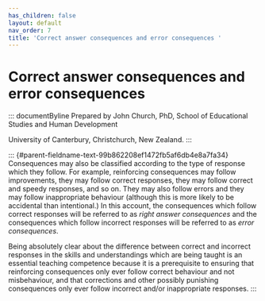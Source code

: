 ```yaml
---
has_children: false
layout: default
nav_order: 7
title: 'Correct answer consequences and error consequences '
---
```

# Correct answer consequences and error consequences 


::: documentByline
Prepared by John Church, PhD, School of Educational Studies and Human
Development

University of Canterbury, Christchurch, New Zealand.
:::

::: {#parent-fieldname-text-99b862208ef1472fb5af6db4e8a7fa34}
Consequences may also be classified according to the type of response
which they follow. For example, reinforcing consequences may follow
improvements, they may follow correct responses, they may follow correct
and speedy responses, and so on. They may also follow errors and they
may follow inappropriate behaviour (although this is more likely to be
accidental than intentional.) In this account, the consequences which
follow correct responses will be referred to as *right answer
consequences* and the consequences which follow incorrect responses will
be referred to as *error consequences*.

Being absolutely clear about the difference between correct and
incorrect responses in the skills and understandings which are being
taught is an essential teaching competence because it is a prerequisite
to ensuring that reinforcing consequences only ever follow correct
behaviour and not misbehaviour, and that corrections and other possibly
punishing consequences only ever follow incorrect and/or inappropriate
responses.
:::
